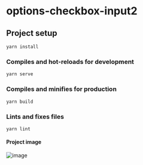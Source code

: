 # options-checkbox-input2

## Project setup
```
yarn install
```

### Compiles and hot-reloads for development
```
yarn serve
```

### Compiles and minifies for production
```
yarn build
```

### Lints and fixes files
```
yarn lint
```
 
#### Project image
![image](https://user-images.githubusercontent.com/30128774/200113113-83b87377-429a-464c-b1ed-3c6b32227ddf.png)
